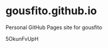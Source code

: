 # gousfito.github.io
Personal GitHub Pages site for gousfito







































5OkunFvUpH
